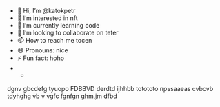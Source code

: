 - 👋 Hi, I’m @katokpetr
- 👀 I’m interested in nft
- 🌱 I’m currently learning code
- 💞️ I’m looking to collaborate on teter
- 📫 How to reach me tocen
- 😄 Pronouns: nice
- ⚡ Fun fact: hoho
- +
<!---
katokpetr/katokpetr is a ✨ special ✨ repository because its `README.md` (this file) appears on your GitHub profile.
You can click the Preview link to take a look at your changes.
--->
dgnv
gbcdefg
tyuopo
FDBBVD
derdtd
ijhhbb
totototo
прьsaaeas
cvbcvb
tdyhghg
vb v   vgfc
fgnfgn
ghm,jm
dfbd
